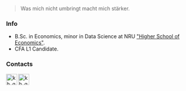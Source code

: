 > Was mich nicht umbringt macht mich stärker.

### Info
* B.Sc. in Economics, minor in Data Science at NRU ["Higher School of Economics"](https://www.hse.ru/en/). 
* CFA L1 Candidate.

### Contacts
[<img align="left" alt="kh_gleb_linkedin" width="30px" src="https://cdns.iconmonstr.com/wp-content/assets/preview/2012/240/iconmonstr-linkedin-3.png"/>](https://www.linkedin.com/in/khaykingleb)
[<img align="left" alt="kh_gleb" width="30px" src="https://cdn4.iconfinder.com/data/icons/logos-and-brands-1/512/189_Kaggle_logo_logos-512.png"/>](https://www.kaggle.com/glebkhaykin)
